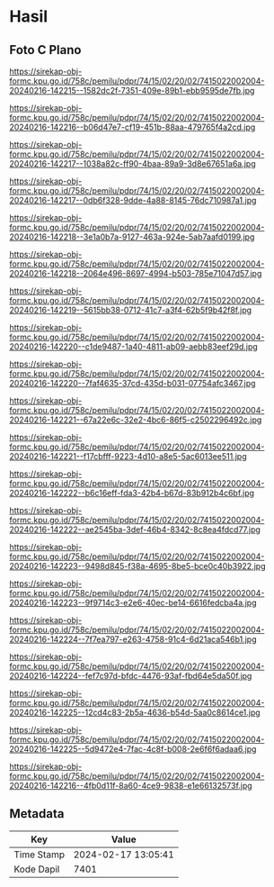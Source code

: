 # Hasil

## Foto C Plano

https://sirekap-obj-formc.kpu.go.id/758c/pemilu/pdpr/74/15/02/20/02/7415022002004-20240216-142215--1582dc2f-7351-409e-89b1-ebb9595de7fb.jpg

https://sirekap-obj-formc.kpu.go.id/758c/pemilu/pdpr/74/15/02/20/02/7415022002004-20240216-142216--b06d47e7-cf19-451b-88aa-479765f4a2cd.jpg

https://sirekap-obj-formc.kpu.go.id/758c/pemilu/pdpr/74/15/02/20/02/7415022002004-20240216-142217--1038a82c-ff90-4baa-89a9-3d8e67651a6a.jpg

https://sirekap-obj-formc.kpu.go.id/758c/pemilu/pdpr/74/15/02/20/02/7415022002004-20240216-142217--0db6f328-9dde-4a88-8145-76dc710987a1.jpg

https://sirekap-obj-formc.kpu.go.id/758c/pemilu/pdpr/74/15/02/20/02/7415022002004-20240216-142218--3e1a0b7a-9127-463a-924e-5ab7aafd0199.jpg

https://sirekap-obj-formc.kpu.go.id/758c/pemilu/pdpr/74/15/02/20/02/7415022002004-20240216-142218--2064e496-8697-4994-b503-785e71047d57.jpg

https://sirekap-obj-formc.kpu.go.id/758c/pemilu/pdpr/74/15/02/20/02/7415022002004-20240216-142219--5615bb38-0712-41c7-a3f4-62b5f9b42f8f.jpg

https://sirekap-obj-formc.kpu.go.id/758c/pemilu/pdpr/74/15/02/20/02/7415022002004-20240216-142220--c1de9487-1a40-4811-ab09-aebb83eef29d.jpg

https://sirekap-obj-formc.kpu.go.id/758c/pemilu/pdpr/74/15/02/20/02/7415022002004-20240216-142220--7faf4635-37cd-435d-b031-07754afc3467.jpg

https://sirekap-obj-formc.kpu.go.id/758c/pemilu/pdpr/74/15/02/20/02/7415022002004-20240216-142221--67a22e6c-32e2-4bc6-86f5-c2502296492c.jpg

https://sirekap-obj-formc.kpu.go.id/758c/pemilu/pdpr/74/15/02/20/02/7415022002004-20240216-142221--f17cbfff-9223-4d10-a8e5-5ac6013ee511.jpg

https://sirekap-obj-formc.kpu.go.id/758c/pemilu/pdpr/74/15/02/20/02/7415022002004-20240216-142222--b6c16eff-fda3-42b4-b67d-83b912b4c6bf.jpg

https://sirekap-obj-formc.kpu.go.id/758c/pemilu/pdpr/74/15/02/20/02/7415022002004-20240216-142222--ae2545ba-3def-46b4-8342-8c8ea4fdcd77.jpg

https://sirekap-obj-formc.kpu.go.id/758c/pemilu/pdpr/74/15/02/20/02/7415022002004-20240216-142223--9498d845-f38a-4695-8be5-bce0c40b3922.jpg

https://sirekap-obj-formc.kpu.go.id/758c/pemilu/pdpr/74/15/02/20/02/7415022002004-20240216-142223--9f9714c3-e2e6-40ec-be14-6616fedcba4a.jpg

https://sirekap-obj-formc.kpu.go.id/758c/pemilu/pdpr/74/15/02/20/02/7415022002004-20240216-142224--7f7ea797-e263-4758-91c4-6d21aca546b1.jpg

https://sirekap-obj-formc.kpu.go.id/758c/pemilu/pdpr/74/15/02/20/02/7415022002004-20240216-142224--fef7c97d-bfdc-4476-93af-fbd64e5da50f.jpg

https://sirekap-obj-formc.kpu.go.id/758c/pemilu/pdpr/74/15/02/20/02/7415022002004-20240216-142225--12cd4c83-2b5a-4636-b54d-5aa0c8614ce1.jpg

https://sirekap-obj-formc.kpu.go.id/758c/pemilu/pdpr/74/15/02/20/02/7415022002004-20240216-142225--5d9472e4-7fac-4c8f-b008-2e6f6f6adaa6.jpg

https://sirekap-obj-formc.kpu.go.id/758c/pemilu/pdpr/74/15/02/20/02/7415022002004-20240216-142216--4fb0d11f-8a60-4ce9-9838-e1e66132573f.jpg


## Metadata

| Key        | Value               |
| ---------- | ------------------- |
| Time Stamp | 2024-02-17 13:05:41 |
| Kode Dapil | 7401                |



